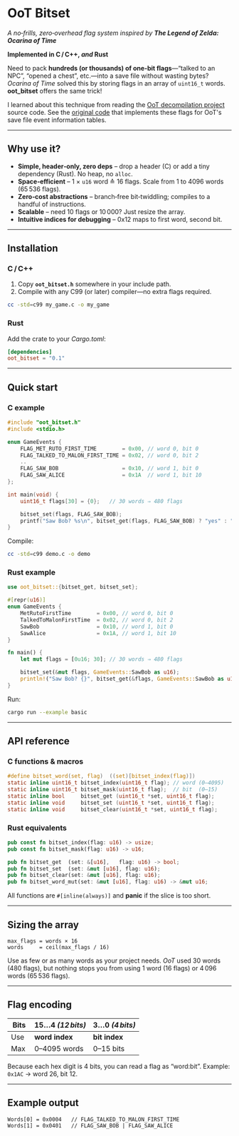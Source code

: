 # OoT Bitset

*A no‑frills, zero‑overhead flag system inspired by **The Legend of Zelda: Ocarina of Time***

**Implemented in C / C++, *and* Rust**

Need to pack **hundreds (or thousands) of one‑bit flags**—“talked to an NPC”, “opened a chest”, etc.—into a save file without wasting bytes?  *Ocarina of Time* solved this by storing flags in an array of `uint16_t` words. **oot\_bitset** offers the same trick!

I learned about this technique from reading the [OoT decompilation project](https://github.com/zeldaret/oot) source code.  See the [original code](https://github.com/zeldaret/oot/blob/4d2bc68bacdff06261f7a89a24b63bf4eec97487/include/save.h#L524-L552) that implements these flags for OoT's save file event information tables.

---

## Why use it?

* **Simple, header‑only, zero deps** – drop a header (C) or add a tiny dependency (Rust). No heap, no `alloc`.
* **Space‑efficient** – 1 × `u16` word ≙ 16 flags. Scale from 1 to 4096 words (65 536 flags).
* **Zero‑cost abstractions** – branch‑free bit‑twiddling; compiles to a handful of instructions.
* **Scalable** – need 10 flags or 10 000? Just resize the array.
* **Intuitive indices for debugging** – 0x12 maps to first word, second bit.

---

## Installation

### C / C++

1. Copy **`oot_bitset.h`** somewhere in your include path.
2. Compile with any C99 (or later) compiler—no extra flags required.

```bash
cc -std=c99 my_game.c -o my_game
```

### Rust

Add the crate to your *Cargo.toml*:

```toml
[dependencies]
oot_bitset = "0.1"
```

---

## Quick start

### C example

```c
#include "oot_bitset.h"
#include <stdio.h>

enum GameEvents {
    FLAG_MET_RUTO_FIRST_TIME        = 0x00, // word 0, bit 0
    FLAG_TALKED_TO_MALON_FIRST_TIME = 0x02, // word 0, bit 2
    ..
    FLAG_SAW_BOB                    = 0x10, // word 1, bit 0
    FLAG_SAW_ALICE                  = 0x1A  // word 1, bit 10
};

int main(void) {
    uint16_t flags[30] = {0};   // 30 words ⇒ 480 flags

    bitset_set(flags, FLAG_SAW_BOB);
    printf("Saw Bob? %s\n", bitset_get(flags, FLAG_SAW_BOB) ? "yes" : "no");
}
```

Compile:

```bash
cc -std=c99 demo.c -o demo
```

### Rust example

```rust
use oot_bitset::{bitset_get, bitset_set};

#[repr(u16)]
enum GameEvents {
    MetRutoFirstTime        = 0x00, // word 0, bit 0
    TalkedToMalonFirstTime  = 0x02, // word 0, bit 2
    SawBob                  = 0x10, // word 1, bit 0
    SawAlice                = 0x1A, // word 1, bit 10
}

fn main() {
    let mut flags = [0u16; 30]; // 30 words ⇒ 480 flags

    bitset_set(&mut flags, GameEvents::SawBob as u16);
    println!("Saw Bob? {}", bitset_get(&flags, GameEvents::SawBob as u16));
}
```

Run:

```bash
cargo run --example basic
```

---

## API reference

### C functions & macros

```c
#define bitset_word(set, flag)  ((set)[bitset_index(flag)])
static inline uint16_t bitset_index(uint16_t flag); // word (0–4095)
static inline uint16_t bitset_mask(uint16_t flag);  // bit  (0–15)
static inline bool     bitset_get (uint16_t *set, uint16_t flag);
static inline void     bitset_set (uint16_t *set, uint16_t flag);
static inline void     bitset_clear(uint16_t *set, uint16_t flag);
```

### Rust equivalents

```rust
pub const fn bitset_index(flag: u16) -> usize;
pub const fn bitset_mask(flag: u16) -> u16;

pub fn bitset_get  (set: &[u16],   flag: u16) -> bool;
pub fn bitset_set  (set: &mut [u16], flag: u16);
pub fn bitset_clear(set: &mut [u16], flag: u16);
pub fn bitset_word_mut(set: &mut [u16], flag: u16) -> &mut u16;
```

All functions are `#[inline(always)]` and **panic** if the slice is too short.

---

## Sizing the array

```
max_flags = words × 16
words     = ceil(max_flags / 16)
```

Use as few or as many words as your project needs. *OoT* used 30 words (480 flags), but nothing stops you from using 1 word (16 flags) or 4 096 words (65 536 flags).

---

## Flag encoding

| Bits | 15…4 *(12 bits)* | 3…0 *(4 bits)* |
| ---- | ---------------- | -------------- |
| Use  | **word index**   | **bit index**  |
| Max  | 0–4095 words     | 0–15 bits      |

Because each hex digit is 4 bits, you can read a flag as “word\:bit”.
Example: `0x1AC` → word 26, bit 12.

---

## Example output

```
Words[0] = 0x0004   // FLAG_TALKED_TO_MALON_FIRST_TIME
Words[1] = 0x0401   // FLAG_SAW_BOB | FLAG_SAW_ALICE
```

